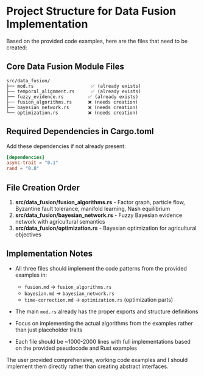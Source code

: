 # Project Structure for Data Fusion Implementation

Based on the provided code examples, here are the files that need to be created:

## Core Data Fusion Module Files

```
src/data_fusion/
├── mod.rs                     ✅ (already exists)
├── temporal_alignment.rs      ✅ (already exists) 
├── fuzzy_evidence.rs         ✅ (already exists)
├── fusion_algorithms.rs      ❌ (needs creation)
├── bayesian_network.rs       ❌ (needs creation)
└── optimization.rs           ❌ (needs creation)
```

## Required Dependencies in Cargo.toml

Add these dependencies if not already present:

```toml
[dependencies]
async-trait = "0.1"
rand = "0.8"
```

## File Creation Order

1. **src/data_fusion/fusion_algorithms.rs** - Factor graph, particle flow, Byzantine fault tolerance, manifold learning, Nash equilibrium
2. **src/data_fusion/bayesian_network.rs** - Fuzzy Bayesian evidence network with agricultural semantics  
3. **src/data_fusion/optimization.rs** - Bayesian optimization for agricultural objectives

## Implementation Notes

- All three files should implement the code patterns from the provided examples in:
  - `fusion.md` → `fusion_algorithms.rs`
  - `bayesian.md` → `bayesian_network.rs` 
  - `time-correction.md` → `optimization.rs` (optimization parts)

- The main `mod.rs` already has the proper exports and structure definitions
- Focus on implementing the actual algorithms from the examples rather than just placeholder traits
- Each file should be ~1000-2000 lines with full implementations based on the provided pseudocode and Rust examples

The user provided comprehensive, working code examples and I should implement them directly rather than creating abstract interfaces.
